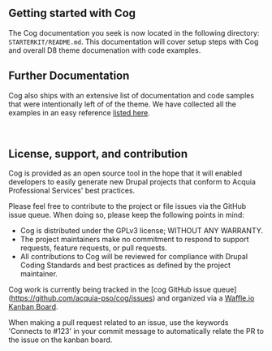 ## Getting started with Cog

The Cog documentation you seek is now located in the following directory: `STARTERKIT/README.md`. This documentation will cover setup steps with Cog and overall D8 theme documenation with code examples.

<!-- TODO: link to public readme when available -->

## Further Documentation

Cog also ships with an extensive list of documentation and code samples that were intentionally left of of the theme.
We have collected all the examples in an easy reference [listed here](STARTERKIT/_theming-guide/readme.md).

<br>

## License, support, and contribution

Cog is provided as an open source tool in the hope that it will enabled
developers to easily generate new Drupal projects that conform to Acquia
Professional Services' best practices.

Please feel free to contribute to the project or file issues via the GitHub
issue queue. When doing so, please keep the following points in mind:

* Cog is distributed under the GPLv3 license; WITHOUT ANY WARRANTY.
* The project maintainers make no commitment to respond to support requests,
  feature requests, or pull requests.
* All contributions to Cog will be reviewed for compliance with Drupal Coding
  Standards and best practices as defined by the project maintainer.

Cog work is currently being tracked in the [cog GitHub issue queue]
(https://github.com/acquia-pso/cog/issues) and organized via a
[Waffle.io Kanban Board](https://waffle.io/acquia-pso/cog).

When making a pull request related to an issue, use the keywords 'Connects to #123' in your commit message to automatically relate the PR to the issue on the kanban board.
